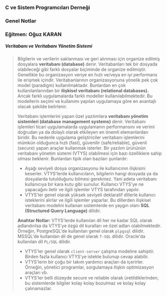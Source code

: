 ### C ve Sistem Programcıları Derneği
### Genel Notlar
### Eğitmen: Oğuz KARAN

##### Veritabanı ve Veritabanı Yönetim Sistemi

>Bilgilerin ve verilerin saklanması ve geri alınması için organize edilmiş dosyalara **veritabanı (database)** denir. Veritabanları tek bir dosyada olabileceği gibi farklı dosyalar biçiminde de organize edilmiştir. Genellikle bu organizasyon veriye en hızlı ve/veya en iyi performans ile erişmek içindir. Veritabanlarının organizasyonuna yönelik pek çok model (paradigm) kullanılmaktadır. Bunlardan en çok kullanılanlarından bir **ilişkisel veritabanı (relational databases).** Ancak farklı uygulamalarda farklı modeller kullanılabilmektedir. Bu modellerin seçimi ve kullanımı yapılan uygulamaya göre en avantajlı olacak şekilde belirlenir. 
>
>Veritabanı işlemlerini yapan özel yazılımlara **veritabanı yönetim sistemleri (database management systems)** denir. Veritabanı işlemleri ticari uygulamalarda uygulamanın performansını ve verimi doğrudan ya da dolaylı olarak etkileyen en önemli elemanlardan biridir. Bu nedenle uygulama geliştiriciler veritabanı işlemlerini mümkün olduğunca hızlı (fast), güvenilir (safe/reliable), güvenli (secure) yapan araçlar kullanmak isterler. Bir yazılım ürününün veritabanı yönetim sistemi (VTYS) olabilmesi için bazı özelliklere sahip olması beklenir. Bunlardan tipik olan bazıları şunlardır:
>
>- Aşağı seviyeli dosya organizasyonu ile kullanıcının ilişkisini keserler. VTYS'lerde kullanıcıların, bilgilerin hangi dosyada ya da dosyalarda tutulduğunu bilmesi gerekmez. Yani adeta veritabanı kullanıcıya bir kara kutu gibi sunulur. Kullanıcı VTYS'ye ne yapacağını iletir ve ilgili işlemler VTYS tarafından yapılır. 
>- VTYS'ler genel olarak yüksek seviyeli deklaratif dillerle kullanıcı isteklerini alırlar ve ilgili işlemler yaparlar. Bu dillerden ilişkisel veritabanı modelini kullanan sistemlerde en yaygın olanı **SQL (Structured Query Language)** dilidir. 
>
>**Anahtar Notlar:** VTYS'lerde kullanılan dil her ne kadar SQL olarak adlandırılsa da VTYS'ye özgü dil kuralları ve özel adları olabilmektedir. Örneğin, PostgreSQL'de kullanılan genel olarak `plpgsql` dilidir. MSSQL'de kullanılan dil de genel olarak `T-SQL` dilidir. Oracle'da kullanılan dil `PL/SQL` dilidir. 
>
>- VTYS'ler genel olarak `client-server` çalışma modeline sahiptir. Birden fazla kullanıcı VTYS'ye istekte bulunup cevap alabilir. 
>- VTYS'lerin bir çoğu bir takım yardımcı araçları da içerirler. Örneğin, yönetici programlar, sorgulamaya ilişkin optimizasyon araçları vb. 
>- VTYS'ler belli düzeyde secure ve reliable olarak üretildiklerinden, bu sistemlerde bilgiler kolay kolay bozulmaz ve kolay kolay çalınamazlar. 

